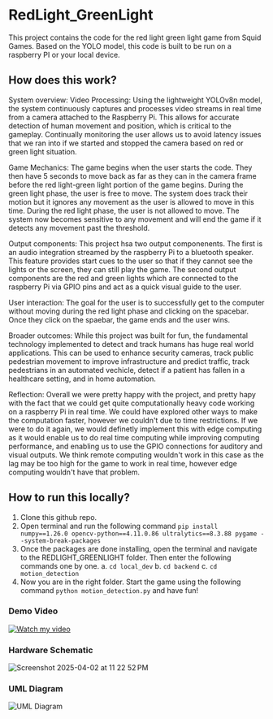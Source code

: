 
# RedLight_GreenLight

This project contains the code for the red light green light game from Squid Games. Based on the YOLO model, this code is built to be run on a raspberry PI or your local device.

## How does this work?
System overview:
   Video Processing: Using the lightweight YOLOv8n model, the system continuously captures and processes video streams in real time from a camera attached to the Raspberry Pi. This allows for accurate detection of human movement and position, which is critical to the gameplay. Continually monitoring the user allows us to avoid latency issues that we ran into if we started and stopped the camera based on red or green light situation.

   Game Mechanics: The game begins when the user starts the code. They then have 5 seconds to move back as far as they can in the camera frame before the red light-green light portion of the game begins. During the green light phase, the user is free to move. The system does track their motion but it ignores any movement as the user is allowed to move in this time. During the red light phase, the user is not allowed to move. The system now becomes sensitive to any movement and will end the game if it detects any movement past the threshold.

   Output components: This project hsa two output componenents. The first is an audio integration streamed by the raspberry Pi to a bluetooth speaker. This feature provides start cues to the user so that if they cannot see the lights or the screen, they can still play the game. The second output components are the red and green lights which are connected to the raspberry Pi via GPIO pins and act as a quick visual guide to the user.

   User interaction: The goal for the user is to successfully get to the computer without moving during the red light phase and clicking on the spacebar. Once they click on the spaebar, the game ends and the user wins. 

   Broader outcomes: While this project was built for fun, the fundamental technology implemented to detect and track humans has huge real world applications. This can be used to enhance security cameras, track public pedestrian movement to improve infrastructure and predict traffic, track pedestrians in an automated vechicle, detect if a patient has fallen in a healthcare setting, and in home automation.

   Reflection: Overall we were pretty happy with the project, and pretty hapy with the fact that we could get quite computationally heavy code working on a raspberry Pi in real time. We could have explored other ways to make the computation faster, however we couldn't due to time restrictions. If we were to do it again, we would definetly implement this with edge computing as it would enable us to do real time computing while improving computing performance, and enabling us to use the GPIO connections for auditory and visual outputs. We think remote computing wouldn't work in this case as the lag may be too high for the game to work in real time, however edge computing wouldn't have that problem.

## How to run this locally?

1. Clone this github repo.
2. Open terminal and run the following command `pip install numpy==1.26.0 opencv-python==4.11.0.86 ultralytics==8.3.88 pygame --system-break-packages`
3. Once the packages are done installing, open the terminal and navigate to the REDLIGHT_GREENLIGHT folder. Then enter the following commands one by one.
   a. `cd local_dev`
   b. `cd backend`
   c. `cd motion_detection`
4. Now you are in the right folder. Start the game using the following command `python motion_detection.py` and have fun!

### Demo Video
[![Watch my video](https://img.youtube.com/vi/2emOTJnwu4c/0.jpg)](https://youtu.be/2emOTJnwu4c)

### Hardware Schematic
![Screenshot 2025-04-02 at 11 22 52 PM](https://github.com/user-attachments/assets/80bccf1c-a986-430a-accd-d78733c23369)

### UML Diagram
![UML Diagram](https://github.com/user-attachments/assets/f6052a6a-2f70-4928-a99e-6a956c922210)


